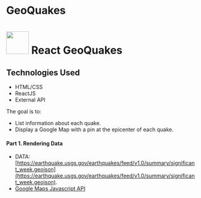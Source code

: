 # GeoQuakes

# <img src="https://cloud.githubusercontent.com/assets/7833470/10423298/ea833a68-7079-11e5-84f8-0a925ab96893.png" width="60"> React GeoQuakes

## Technologies Used 
* HTML/CSS
* ReactJS
* External API

The goal is to:
- List information about each quake.
- Display a Google Map with a pin at the epicenter of each quake.


#### Part 1. Rendering Data
* DATA: [https://earthquake.usgs.gov/earthquakes/feed/v1.0/summary/significant_week.geojson](https://earthquake.usgs.gov/earthquakes/feed/v1.0/summary/significant_week.geojson).
* [Google Maps Javascript API](https://developers.google.com/maps/documentation/javascript/tutorial)

